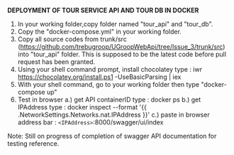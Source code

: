 **DEPLOYMENT OF TOUR SERVICE API AND TOUR DB IN DOCKER**

1. In your working folder,copy folder named "tour_api" and "tour_db".
2. Copy the "docker-compose.yml" in your working folder.
3. Copy all source codes from trunk/src (https://github.com/trebugroop/UGroopWebApi/tree/Issue_3/trunk/src) into "tour_api" folder. This is supposed to be the latest code before pull request has been granted.
4. Using your shell command prompt, install chocolatey 
   type : iwr https://chocolatey.org/install.ps1 -UseBasicParsing | iex
5. With your shell command, go to your working folder then type "docker-compose up"
6. Test in browser 
	a.) get API containerID type : docker ps
	b.) get IPAddress type : docker inspect --format '{{ .NetworkSettings.Networks.nat.IPAddress }}' <containerID>
	c.) paste in browser address bar : `<IPAddress>`:8000/swagger/ui/index

Note: Still on progress of completion of swagger API documentation for testing reference.
	

